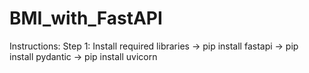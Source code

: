 # BMI_with_FastAPI

Instructions:
Step 1: Install required libraries
-> pip install fastapi
-> pip install pydantic
-> pip install uvicorn
